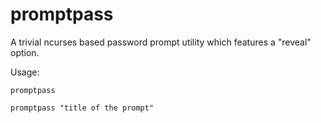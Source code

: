 # promptpass

A trivial ncurses based password prompt utility which features a "reveal" option.

Usage:

`promptpass`

`promptpass "title of the prompt"`